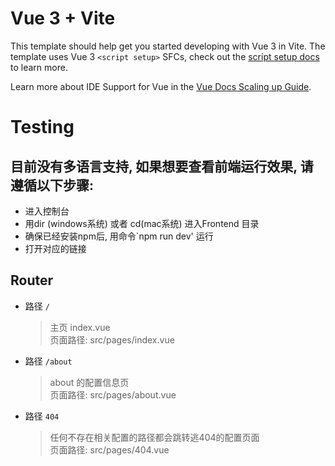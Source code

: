 # Vue 3 + Vite

This template should help get you started developing with Vue 3 in Vite. The template uses Vue 3 `<script setup>` SFCs, check out the [script setup docs](https://v3.vuejs.org/api/sfc-script-setup.html#sfc-script-setup) to learn more.

Learn more about IDE Support for Vue in the [Vue Docs Scaling up Guide](https://vuejs.org/guide/scaling-up/tooling.html#ide-support).


# Testing 

## 目前没有多语言支持, 如果想要查看前端运行效果, 请遵循以下步骤: 

* 进入控制台
* 用dir (windows系统) 或者 cd(mac系统) 进入Frontend 目录
* 确保已经安装npm后, 用命令`npm run dev' 运行
* 打开对应的链接

## Router

* 路径 `/`
	> 主页 index.vue
	> <br>页面路径: src/pages/index.vue
* 路径 `/about`
	> about 的配置信息页
	> <br>页面路径: src/pages/about.vue
* 路径 `404`
	> 任何不存在相关配置的路径都会跳转逃404的配置页面
	> <br>页面路径: src/pages/404.vue
